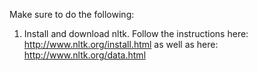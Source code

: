 Make sure to do the following: 

1) Install and download nltk. Follow the instructions here: http://www.nltk.org/install.html as well as here: http://www.nltk.org/data.html


